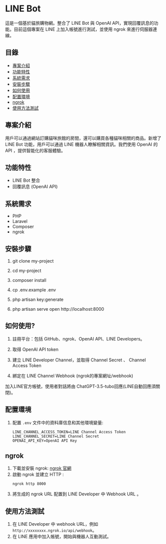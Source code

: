 # LINE Bot

這是一個基於貓旅購物網。整合了 LINE Bot 與 OpenAI API，實現回覆訊息的功能。目前這個專案在 LINE 上加入帳號進行測試，並使用 ngrok 來進行伺服器連線。

## 目錄
- [專案介紹](#專案介紹)
- [功能特性](#功能特性)
- [系統需求](#系統需求)
- [安裝步驟](#安裝步驟)
- [如何使用](#如何使用)
- [配置環境](#配置環境)
- [ngrok](#ngrok)
- [使用方法測試](#使用方法測試)

## 專案介紹
用戶可以通過網站訂購貓咪旅館的房間，還可以購買各種貓咪相關的商品。新增了 LINE Bot 功能，用戶可以通過 LINE 機器人瞭解相關資訊。我們使用 OpenAI 的 API ，提供智能化的客服體驗。

## 功能特性
- LINE Bot 整合
- 回覆訊息 (OpenAI API)


## 系統需求
- PHP
- Laravel
- Composer
- ngrok

## 安裝步驟
1.  git clone my-project

2.  cd my-project
    
3.  composer install
   
4.  cp .env.example .env
    
5.  php artisan key:generate
  
6.  php artisan serve
    open http://localhost:8000

## 如何使用?
1. 註冊平台：包括 GitHub、ngrok、OpenAI API、LINE Developers。

2. 取得 OpenAI API token

3. 建立 LINE Developer Channel，並取得 Channel Secret 、 Channel Access Token

4. 綁定在 LINE Channel Webhook (ngrok的專案網址/webhook)

加入LINE官方帳號，使用者對話將由 ChatGPT-3.5-tubo回應(LINE自動回應須關閉)。

## 配置環境
1. 配置 `.env` 文件中的資料庫信息和其他環境變量:
    ```plaintext
    LINE_CHANNEL_ACCESS_TOKEN=LINE Channel Access Token
    LINE_CHANNEL_SECRET=LINE Channel Secret
    OPENAI_API_KEY=OpenAI API Key
    ```

## ngrok
1. 下載並安裝 ngrok: [ngrok 官網](https://ngrok.com/)
2. 啟動 ngrok 並建立 HTTP :
    ```bash
    ngrok http 8000
    ```
3. 將生成的 ngrok URL 配置到 LINE Developer 中 Webhook URL 。


## 使用方法測試
1. 在 LINE Developer 中 webhook URL，例如 `http://xxxxxxxx.ngrok.io/api/webhook`。
2. 在 LINE 應用中加入帳號，開始與機器人互動測試。


